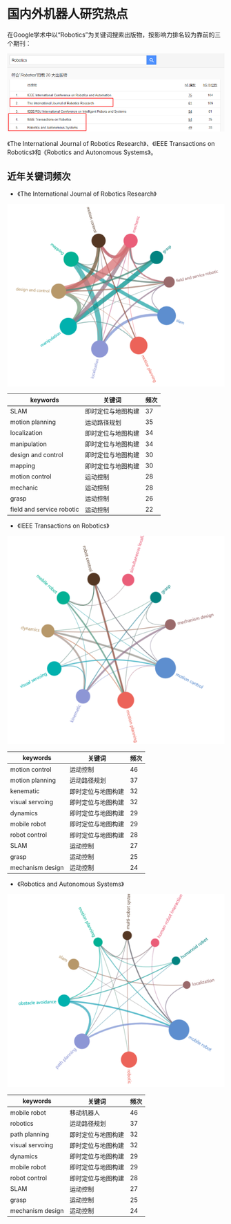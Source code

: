 # 国内外机器人研究热点

在Google学术中以“Robotics”为关键词搜索出版物，按影响力排名较为靠前的三个期刊：

<div align="center">
	
![title](https://raw.githubusercontent.com/XQLong/Logging/master/img/2019/07/12/1562931331110-1562931331115.png)

</div>

《The International Journal of Robotics Research》、《IEEE Transactions on Robotics》和《Robotics and Autonomous Systems》。

## 近年关键词频次

- 《The International Journal of Robotics Research》

<div align="center">

![title](https://raw.githubusercontent.com/XQLong/Logging/master/img/2019/07/12/1562931574017-1562931574025.png)

</div>

|keywords|关键词|频次|
|-|-|-|
|SLAM|即时定位与地图构建|37|
|motion planning|运动路径规划|35|
|localization|即时定位与地图构建|34|
|manipulation|即时定位与地图构建|34|
|design and control|即时定位与地图构建|30|
|mapping|即时定位与地图构建|30|
|motion control|运动控制|28|
|mechanic|运动控制|28|
|grasp|运动控制|26|
|field and service robotic|运动控制|22|

- 《IEEE Transactions on Robotics》

<div align="center">

![title](https://raw.githubusercontent.com/XQLong/Logging/master/img/2019/07/12/1562932178367-1562932178372.png)

</div>

|keywords|关键词|频次|
|-|-|-|
|motion control|运动控制|46|
|motion planning|运动路径规划|37|
|kenematic|即时定位与地图构建|32|
|visual servoing|即时定位与地图构建|32|
|dynamics|即时定位与地图构建|29|
|mobile robot|即时定位与地图构建|29|
|robot control|即时定位与地图构建|28|
|SLAM|运动控制|27|
|grasp|运动控制|25|
|mechanism design|运动控制|24|

- 《Robotics and Autonomous Systems》

<div align="center">

![title](https://raw.githubusercontent.com/XQLong/Logging/master/img/2019/07/12/1562933100925-1562933100930.png)

</div>

|keywords|关键词|频次|
|-|-|-|
|mobile robot|移动机器人|46|
|robotics|运动路径规划|37|
|path planning|即时定位与地图构建|32|
|visual servoing|即时定位与地图构建|32|
|dynamics|即时定位与地图构建|29|
|mobile robot|即时定位与地图构建|29|
|robot control|即时定位与地图构建|28|
|SLAM|运动控制|27|
|grasp|运动控制|25|
|mechanism design|运动控制|24|

